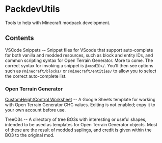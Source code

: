 # PackdevUtils
Tools to help with Minecraft modpack development.

## Contents

VSCode Snippets -- Snippet files for VScode that support auto-complete for both vanilla and modded resources, such as block and entity IDs, and common scripting syntax for Open Terrain Generator. More to come. The correct syntax for invoking a snippet is ``@<modID>/``. You'll then see options such as ``@minecraft/blocks/`` or ``@minecraft/entities/`` to allow you to select the correct auto-complete list.

### Open Terrain Generator

[CustomHeightControl Worksheet](https://docs.google.com/spreadsheets/d/1dSklabHyzcGs6Q6xZoG-X24nCHNKlnoJ_WUBMqP7ans/edit?usp=sharing) -- A Google Sheets template for working with Open Terrain Generator CHC values. Editing is not enabled; copy it to your own account before use.

TreeO3s -- A directory of tree BO3s with interesting or useful shapes, intended to be used as templates for Open Terrain Generator objects. Most of these are the result of modded saplings, and credit is given within the BO3 to the original mod.
